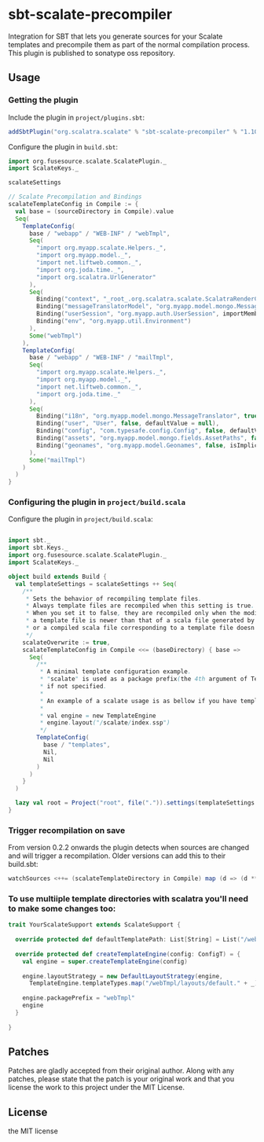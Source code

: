 # sbt-scalate-precompiler

Integration for SBT that lets you generate sources for your Scalate templates and precompile them as part of the normal compilation process. 
This plugin is published to sonatype oss repository.
 
## Usage

### Getting the plugin

Include the plugin in `project/plugins.sbt`:

```scala
addSbtPlugin("org.scalatra.scalate" % "sbt-scalate-precompiler" % "1.10.0.0")
```

Configure the plugin in `build.sbt`:

```scala
import org.fusesource.scalate.ScalatePlugin._
import ScalateKeys._

scalateSettings

// Scalate Precompilation and Bindings
scalateTemplateConfig in Compile := {
  val base = (sourceDirectory in Compile).value
  Seq(
    TemplateConfig(
      base / "webapp" / "WEB-INF" / "webTmpl",
      Seq(
        "import org.myapp.scalate.Helpers._",
        "import org.myapp.model._",
        "import net.liftweb.common._",
        "import org.joda.time._",
        "import org.scalatra.UrlGenerator"
      ),
      Seq(
        Binding("context", "_root_.org.scalatra.scalate.ScalatraRenderContext", importMembers = true, isImplicit = true),
        Binding("messageTranslatorModel", "org.myapp.model.mongo.MessageTranslator", importMembers = true, isImplicit = true, defaultValue = null),
        Binding("userSession", "org.myapp.auth.UserSession", importMembers = true, defaultValue = null),
        Binding("env", "org.myapp.util.Environment")
      ),
      Some("webTmpl")
    ),
    TemplateConfig(
      base / "webapp" / "WEB-INF" / "mailTmpl",
      Seq(
        "import org.myapp.scalate.Helpers._",
        "import org.myapp.model._",
        "import net.liftweb.common._",
        "import org.joda.time._"
      ),
      Seq(
        Binding("i18n", "org.myapp.model.mongo.MessageTranslator", true, isImplicit = true, defaultValue = null),
        Binding("user", "User", false, defaultValue = null),
        Binding("config", "com.typesafe.config.Config", false, defaultValue = null),
        Binding("assets", "org.myapp.model.mongo.fields.AssetPaths", false, isImplicit = true, defaultValue = null),
        Binding("geonames", "org.myapp.model.Geonames", false, isImplicit = true, defaultValue = null)
      ),
      Some("mailTmpl")
    )
  )
}

```

### Configuring the plugin in `project/build.scala`

Configure the plugin in `project/build.scala`:

```scala

import sbt._
import sbt.Keys._
import org.fusesource.scalate.ScalatePlugin._
import ScalateKeys._

object build extends Build {  
  val templateSettings = scalateSettings ++ Seq(
    /**
     * Sets the behavior of recompiling template files.
     * Always template files are recompiled when this setting is true.
     * When you set it to false, they are recompiled only when the modified time of
     * a template file is newer than that of a scala file generated by compilation
     * or a compiled scala file corresponding to a template file doesn't exist yet.
     */
    scalateOverwrite := true,
    scalateTemplateConfig in Compile <<= (baseDirectory) { base =>
      Seq(
        /**
         * A minimal template configuration example.
         * "scalate" is used as a package prefix(the 4th argument of TemplateConfig.apply)
         * if not specified.
         *
         * An example of a scalate usage is as bellow if you have templates/index.ssp.
         *
         * val engine = new TemplateEngine
         * engine.layout("/scalate/index.ssp")
         */
        TemplateConfig(
          base / "templates",
          Nil,
          Nil
        )
      )
    }
  )

  lazy val root = Project("root", file(".")).settings(templateSettings:_*)
}

```

### Trigger recompilation on save

From version 0.2.2 onwards the plugin detects when sources are changed and will trigger a recompilation.
Older versions can add this to their build.sbt:

```scala
watchSources <++= (scalateTemplateDirectory in Compile) map (d => (d ** "*").get)
```

### To use multiiple template directories with scalatra you'll need to make some changes too: 

```scala
trait YourScalateSupport extends ScalateSupport {
 
  override protected def defaultTemplatePath: List[String] = List("/webTmpl/views")
 
  override protected def createTemplateEngine(config: ConfigT) = {
    val engine = super.createTemplateEngine(config)
 
    engine.layoutStrategy = new DefaultLayoutStrategy(engine,
      TemplateEngine.templateTypes.map("/webTmpl/layouts/default." + _): _*)
 
    engine.packagePrefix = "webTmpl"
    engine
  }
 
}
```


## Patches

Patches are gladly accepted from their original author. Along with any patches, please state that the patch is your original work and that you license the work to this project under the MIT License.
 
## License
 
the MIT license

